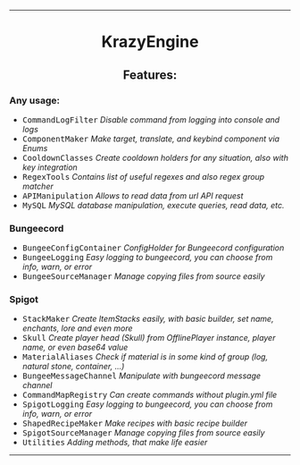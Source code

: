 ***

<h1 align=center >KrazyEngine</h1>

<h2 align=center>Features:</h2>

### Any usage:

- <kbd>CommandLogFilter</kbd> *Disable command from logging into console and logs*
- <kbd>ComponentMaker</kbd> *Make target, translate, and keybind component via Enums*
- <kbd>CooldownClasses</kbd> *Create cooldown holders for any situation, also with key integration*
- <kbd>RegexTools</kbd> *Contains list of useful regexes and also regex group matcher*
- <kbd>APIManipulation</kbd> *Allows to read data from url API request*
- <kbd>MySQL</kbd> *MySQL database manipulation, execute queries, read data, etc.*

### Bungeecord

- <kbd>BungeeConfigContainer</kbd> *ConfigHolder for Bungeecord configuration*
- <kbd>BungeeLogging</kbd> *Easy logging to bungeecord, you can choose from info, warn, or error*
- <kbd>BungeeSourceManager</kbd> *Manage copying files from source easily*

### Spigot

- <kbd>StackMaker</kbd> *Create ItemStacks easily, with basic builder, set name, enchants, lore and even more*
- <kbd>Skull</kbd> *Create player head (Skull) from OfflinePlayer instance, player name, or even base64 value*
- <kbd>MaterialAliases</kbd> *Check if material is in some kind of group (log, natural stone, container, ...)*
- <kbd>BungeeMessageChannel</kbd> *Manipulate with bungeecord message channel*
- <kbd>CommandMapRegistry</kbd> *Can create commands without plugin.yml file*
- <kbd>SpigotLogging</kbd> *Easy logging to bungeecord, you can choose from info, warn, or error*
- <kbd>ShapedRecipeMaker</kbd> *Make recipes with basic recipe builder*
- <kbd>SpigotSourceManager</kbd> *Manage copying files from source easily*
- <kbd>Utilities</kbd> *Adding methods, that make life easier*

***